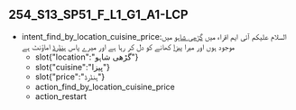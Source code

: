 ## 254_S13_SP51_F_L1_G1_A1-LCP
* intent_find_by_location_cuisine_price:السلام علیکم آئی ایم اقراء میں [گڑھی شاہو](location) میں موجود ہوں اور میرا [پیزا](cuisine) کھانے کو دل کر رہا ہے اور میرے پاس [ہنڈرڈ](price) اماؤنٹ ہے
	- slot{"location":"گڑھی شاہو"}
	- slot{"cuisine":"پیزا"}
	- slot{"price":"ہنڈرڈ"}
	- action_find_by_location_cuisine_price
	- action_restart